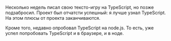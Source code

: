Несколько недель писал свою тексто-игру на TypeScript, но позже подзабросил. Проект был отчатсти успешный: я лучше узнал TypeScript. На этом плюсы от проекта заканчиваются.

Кроме того, недавно опробовал TypeScript на node.js. То есть, уже успел попробовать TypeScript и в браузере, и в ноде.
